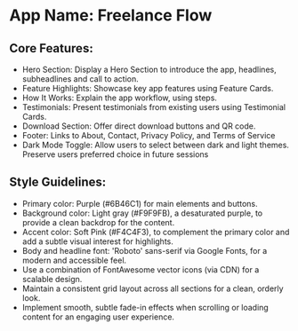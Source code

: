 # **App Name**: Freelance Flow

## Core Features:

- Hero Section: Display a Hero Section to introduce the app, headlines, subheadlines and call to action.
- Feature Highlights: Showcase key app features using Feature Cards.
- How It Works: Explain the app workflow, using steps.
- Testimonials: Present testimonials from existing users using Testimonial Cards.
- Download Section: Offer direct download buttons and QR code.
- Footer: Links to About, Contact, Privacy Policy, and Terms of Service
- Dark Mode Toggle: Allow users to select between dark and light themes. Preserve users preferred choice in future sessions

## Style Guidelines:

- Primary color: Purple (#6B46C1) for main elements and buttons.
- Background color: Light gray (#F9F9FB), a desaturated purple, to provide a clean backdrop for the content.
- Accent color: Soft Pink (#F4C4F3), to complement the primary color and add a subtle visual interest for highlights.
- Body and headline font: 'Roboto' sans-serif via Google Fonts, for a modern and accessible feel.
- Use a combination of FontAwesome vector icons (via CDN) for a scalable design.
- Maintain a consistent grid layout across all sections for a clean, orderly look.
- Implement smooth, subtle fade-in effects when scrolling or loading content for an engaging user experience.